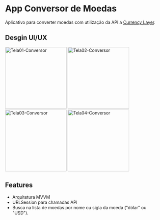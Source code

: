 # App Conversor de Moedas
Aplicativo para converter moedas com utilização da API a [Currency Layer](https://currencylayer.com).

## Desgin UI/UX

<div class="container">
  <img width="200" alt="Tela01-Conversor" src="https://user-images.githubusercontent.com/48521614/119275621-813f0900-bbec-11eb-889a-ac3dcdc66952.png">
  <img width="200" alt="Tela02-Conversor" src="https://user-images.githubusercontent.com/48521614/119275628-8ac87100-bbec-11eb-9600-df9c95059c4e.png">
  <img width="200" alt="Tela03-Conversor" src="https://user-images.githubusercontent.com/48521614/119275631-8dc36180-bbec-11eb-9cdc-1e0aec4d8b19.png">
  <img width="200" alt="Tela04-Conversor" src="https://user-images.githubusercontent.com/48521614/119275636-9320ac00-bbec-11eb-9184-ecc1aaf394bf.png">
</div>

## Features
- Arquitetura MVVM
- URLSession para chamadas API
- Busca na lista de moedas por nome ou sigla da moeda ("dólar" ou "USD").
